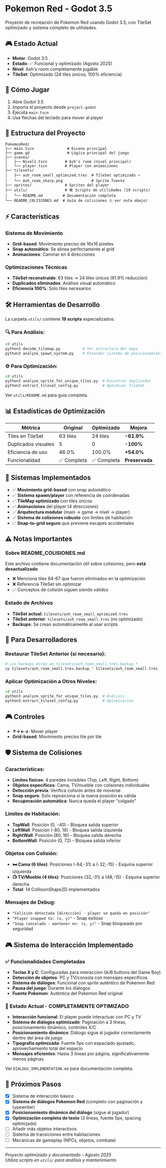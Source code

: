 # Pokemon Red - Godot 3.5

Proyecto de recreación de Pokemon Red usando Godot 3.5, con TileSet optimizado y sistema completo de utilidades.

## 🎮 Estado Actual

- **Motor**: Godot 3.5
- **Estado**: ✅ Funcional y optimizado (Agosto 2025)
- **Nivel**: Ash's room completamente jugable
- **TileSet**: Optimizado (24 tiles únicos, 100% eficiencia)

## 🚀 Cómo Jugar

1. Abre Godot 3.5
2. Importa el proyecto desde `project.godot`
3. Ejecuta `main.tscn`
4. Usa flechas del teclado para mover al player

## 📁 Estructura del Proyecto

```
PokemonRed/
├── main.tscn               # Escena principal
├── game.gd                 # Lógica principal del juego
├── scenes/
│   ├── Nivel1.tscn        # Ash's room (nivel principal)
│   └── player.tscn        # Player con animaciones
├── tilesets/
│   ├── ash_room_small_optimized.tres  # TileSet optimizado ⭐
│   └── Ash_room_sharp.png             # Sprite fuente
├── sprites/               # Sprites del player
├── utils/                 # 🛠️ Scripts de utilidades (19 scripts)
│   └── README.md         # Documentación completa
└── README_COLISIONES.md  # Guía de colisiones (ℹ️ ver nota abajo)
```

## ⚡ Características

### Sistema de Movimiento
- **Grid-based**: Movimiento preciso de 16x16 píxeles
- **Snap automático**: Se alinea perfectamente al grid
- **Animaciones**: Caminar en 4 direcciones

### Optimizaciones Técnicas
- **TileSet reconstruido**: 63 tiles → 24 tiles únicos (61.9% reducción)
- **Duplicados eliminados**: Análisis visual automático
- **Eficiencia 100%**: Solo tiles necesarios

## 🛠️ Herramientas de Desarrollo

La carpeta `utils/` contiene **19 scripts** especializados:

### 🔍 Para Análisis:
```bash
cd utils
python3 decode_tilemap.py          # Ver estructura del mapa
python3 analyze_spawn_system.py    # Entender sistema de posicionamiento
```

### ⚙️ Para Optimización:
```bash
cd utils  
python3 analyze_sprite_for_unique_tiles.py  # Encontrar duplicados
python3 extract_tileset_config.py           # Optimizar TileSet
```

Ver `utils/README.md` para guía completa.

## 📊 Estadísticas de Optimización

| Métrica | Original | Optimizado | Mejora |
|---------|----------|------------|--------|
| Tiles en TileSet | 63 tiles | 24 tiles | **-61.9%** |
| Duplicados visuales | 5 | 0 | **-100%** |
| Eficiencia de uso | 46.0% | 100.0% | **+54.0%** |
| Funcionalidad | ✅ Completa | ✅ Completa | **Preservada** |

## 🎯 Sistemas Implementados

- ✅ **Movimiento grid-based** con snap automático
- ✅ **Sistema spawn/player** con referencia de coordenadas  
- ✅ **TileMap optimizado** con tiles únicos
- ✅ **Animaciones** del player (4 direcciones)
- ✅ **Arquitectura modular** (main → game → nivel → player)
- ✅ **Sistema de colisiones robusto** con límites de habitación
- ✅ **Snap-to-grid seguro** que previene escapes accidentales

## ⚠️ Notas Importantes

### Sobre README_COLISIONES.md
Este archivo contiene documentación útil sobre colisiones, pero **está desactualizado**:
- ❌ Menciona tiles 64-67 que fueron eliminados en la optimización
- ❌ Referencia TileSet sin optimizar
- ✅ Conceptos de colisión siguen siendo válidos

### Estado de Archivos
- **TileSet actual**: `tilesets/ash_room_small_optimized.tres`
- **TileSet anterior**: `tilesets/ash_room_small.tres` (no optimizado)
- **Backups**: Se crean automáticamente al usar scripts

## 🔄 Para Desarrolladores

### Restaurar TileSet Anterior (si necesario):
```bash
# Los backups están en tilesets/ash_room_small.tres.backup_*
cp tilesets/ash_room_small.tres.backup_* tilesets/ash_room_small.tres
```

### Aplicar Optimización a Otros Niveles:
```bash
cd utils
python3 analyze_sprite_for_unique_tiles.py  # Análisis
python3 extract_tileset_config.py           # Optimización
```

## 🎮 Controles

- **↑↓←→**: Mover player
- **Grid-based**: Movimiento preciso tile por tile

## 🛡️ Sistema de Colisiones

### Características:
- **Límites físicos**: 4 paredes invisibles (Top, Left, Right, Bottom)
- **Objetos específicos**: Cama, TV/mueble con colisiones individuales
- **Detección previa**: Verifica colisión antes de moverse
- **Snap seguro**: Solo reposiciona si la nueva posición es válida
- **Recuperación automática**: Nunca queda el player "colgado"

### Límites de Habitación:
- **TopWall**: Posición (0, -40) - Bloquea salida superior
- **LeftWall**: Posición (-80, 16) - Bloquea salida izquierda
- **RightWall**: Posición (80, 16) - Bloquea salida derecha  
- **BottomWall**: Posición (0, 72) - Bloquea salida inferior

### Objetos con Colisión:
- **🛏️ Cama (6 tiles)**: Posiciones (-64,-31) a (-32,-15) - Esquina superior izquierda
- **📺 TV/Mueble (4 tiles)**: Posiciones (32,-31) a (48,-15) - Esquina superior derecha
- **Total**: 14 CollisionShape2D implementados

### Mensajes de Debug:
- `"Colisión detectada [dirección] - player se queda en posición"`
- `"Player snapped to: (x, y)"` - Snap exitoso
- `"Snap cancelado - mantener en: (x, y)"` - Snap bloqueado por seguridad

## 🎮 Sistema de Interacción Implementado

### ✅ Funcionalidades Completadas
- **Teclas X y C**: Configuradas para interacción (A/B buttons del Game Boy)
- **Detección de objetos**: PC y TV/consola con mensajes específicos
- **Sistema de diálogos**: Funcional con sprite auténtico de Pokemon Red
- **Pausa del juego**: Durante los diálogos
- **Fuente Pokemon**: Auténtica del Pokemon Red original

### 🔧 Estado Actual - COMPLETAMENTE OPTIMIZADO
- **Interacción funcional**: El player puede interactuar con PC y TV
- **Sistema de diálogos optimizado**: Paginación a 3 líneas, posicionamiento dinámico, controles X/C
- **Posicionamiento dinámico**: Diálogo sigue al jugador correctamente dentro del área de juego
- **Tipografía optimizada**: Fuente 5px con espaciado ajustado, aprovechamiento total del espacio
- **Mensajes eficientes**: Hasta 3 líneas por página, significativamente menos páginas

Ver `DIALOGS_IMPLEMENTATION.md` para documentación completa.

## 🚀 Próximos Pasos

- [x] Sistema de interacción básico
- [x] **Sistema de diálogos Pokemon Red** (completo con paginación y typewriter)
- [x] **Posicionamiento dinámico del diálogo** (sigue al jugador)
- [x] **Optimización completa de texto** (3 líneas, fuente 5px, spacing optimizado)
- [ ] Añadir más objetos interactivos
- [ ] Sistema de transiciones entre habitaciones
- [ ] Mecánicas de gameplay (NPCs, objetos, combate)

---

*Proyecto optimizado y documentado - Agosto 2025*  
*Utiliza scripts en `utils/` para análisis y mantenimiento*